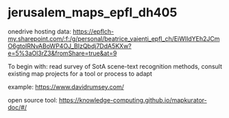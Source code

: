 # jerusalem_maps_epfl_dh405

onedrive hosting data: https://epflch-my.sharepoint.com/:f:/g/personal/beatrice_vaienti_epfl_ch/EiWlIdYEh2JCmO6gtoIRNvABoWP4OJ_BIzQbdj7DdA5KXw?e=5%3aOl3rZ3&fromShare=true&at=9

To begin with: read survey of SotA scene-text recognition methods, consult existing map projects for a tool or process to adapt

example: https://www.davidrumsey.com/

open source tool: https://knowledge-computing.github.io/mapkurator-doc/#/
